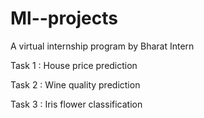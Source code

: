 # Ml--projects
A virtual internship program by Bharat Intern

Task 1 : House price prediction

Task 2 : Wine quality prediction

Task 3 : Iris flower classification


